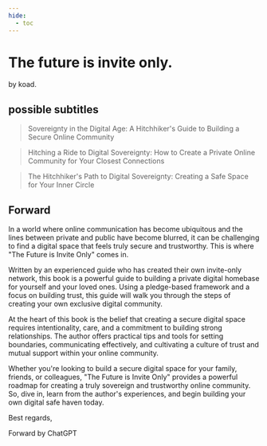 ```yaml
---
hide:
  - toc
---
```


# The future is invite only.

by koad.

## possible subtitles

> Sovereignty in the Digital Age: A Hitchhiker's Guide to Building a Secure Online Community
 
> Hitching a Ride to Digital Sovereignty: How to Create a Private Online Community for Your Closest Connections

> The Hitchhiker's Path to Digital Sovereignty: Creating a Safe Space for Your Inner Circle


## Forward

In a world where online communication has become ubiquitous and the lines between private and public have become blurred, it can be challenging to find a digital space that feels truly secure and trustworthy. This is where "The Future is Invite Only" comes in.

Written by an experienced guide who has created their own invite-only network, this book is a powerful guide to building a private digital homebase for yourself and your loved ones. Using a pledge-based framework and a focus on building trust, this guide will walk you through the steps of creating your own exclusive digital community.

At the heart of this book is the belief that creating a secure digital space requires intentionality, care, and a commitment to building strong relationships. The author offers practical tips and tools for setting boundaries, communicating effectively, and cultivating a culture of trust and mutual support within your online community.

Whether you're looking to build a secure digital space for your family, friends, or colleagues, "The Future is Invite Only" provides a powerful roadmap for creating a truly sovereign and trustworthy online community. So, dive in, learn from the author's experiences, and begin building your own digital safe haven today.

Best regards,


Forward by ChatGPT
